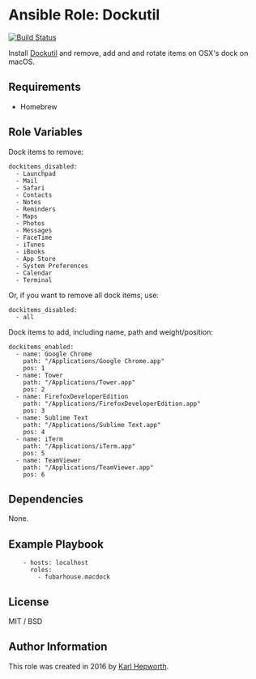 # Ansible Role: Dockutil

[![Build Status](https://travis-ci.org/fubarhouse/ansible-role-macdock.svg?branch=master)](https://travis-ci.org/fubarhouse/ansible-role-macdock)

Install [Dockutil](https://github.com/kcrawford/dockutil) and remove, add and and rotate items on OSX's dock on macOS.

## Requirements

 - Homebrew

## Role Variables

Dock items to remove:

````
dockitems_disabled:
  - Launchpad
  - Mail
  - Safari
  - Contacts
  - Notes
  - Reminders
  - Maps
  - Photos
  - Messages
  - FaceTime
  - iTunes
  - iBooks
  - App Store
  - System Preferences
  - Calendar
  - Terminal
````

Or, if you want to remove all dock items, use:

```
dockitems_disabled:
  - all
```

Dock items to add, including name, path and weight/position:

````
dockitems_enabled:
  - name: Google Chrome
    path: "/Applications/Google Chrome.app"
    pos: 1
  - name: Tower
    path: "/Applications/Tower.app"
    pos: 2
  - name: FirefoxDeveloperEdition
    path: "/Applications/FirefoxDeveloperEdition.app"
    pos: 3
  - name: Sublime Text
    path: "/Applications/Sublime Text.app"
    pos: 4
  - name: iTerm
    path: "/Applications/iTerm.app"
    pos: 5
  - name: TeamViewer
    path: "/Applications/TeamViewer.app"
    pos: 6
````

## Dependencies

None.

## Example Playbook

````
    - hosts: localhost
      roles:
        - fubarhouse.macdock
````

## License

MIT / BSD

## Author Information

This role was created in 2016 by [Karl Hepworth](twitter.com/fubarhouse).
